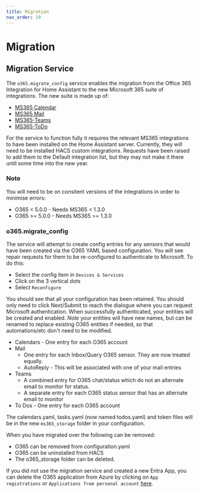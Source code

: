 ```yaml
---
title: Migration
nav_order: 19
---
```


# Migration

##  Migration Service

The `o365.migrate_config` service enables the migration from the Office 365 Integration for Home Assistant to the new Microsoft 365 suite of integrations. The new suite is made up of:
* [MS365 Calendar](https://github.com/RogerSelwyn/MS365-Calendar)
* [MS365 Mail](https://github.com/RogerSelwyn/MS365-Mail)
* [MS365-Teams](https://github.com/RogerSelwyn/MS365-Teams)
* [MS365-ToDo](https://github.com/RogerSelwyn/MS365-ToDo)

For the service to function fully it requires the relevant MS365 integrations to have been installed on the Home Assistant server. Currently, they will need to be installed HACS custom integrations. Requests have been raised to add them to the Default integration list, but they may not make it there until some time into the new year.

### Note
You will need to be on consitent versions of the integrations in order to minimise errors:
* O365 <  5.0.0 - Needs MS365 <  1.3.0
* O365 >= 5.0.0 - Needs MS365 >= 1.3.0

### o365.migrate_config
The service will attempt to create config entries for any sensors that would have been created via the O365 YAML based configuration. You will see repair requests for them to be re-configured to authenticate to Microsoft. To do this:
* Select the config item in `Devices & Services`
* Click on the 3 vertical dots
* Select `Reconfigure`

You should see that all your configuration has been retained. You should only need to click Next/Submit to reach the dialogue where you can request Microsoft authentication. When successfully authenticated, your entities will be created and enabled. *Note* your entities will have new names, but can be renamed to replace existing O365 entities if needed, so that automations/etc don't need to be modified.

* Calendars - One entry for each O365 account
* Mail
  * One entry for each Inbox/Query O365 sensor. They are now treated equally. 
  * AutoReply - This will be associated with one of your mail entries
* Teams
  * A combined entry for O365 chat/status which do not an alternate email to monitor for status. 
  * A separate entry for each O365 status sensor that has an alternate email to monitor
* To Dos - One entry for each O365 account

The calendars.yaml, tasks.yaml (now named todos.yaml) and token files will be in the new `ms365_storage` folder in your configuration. 

When you have migrated over the following can be removed:
* O365 can be removed from configuration.yaml
* O365 can be uninstalled from HACS
* The o365_storage folder can be deleted.

If you did not use the migration service and created a new Entra App, you can delete the O365 application from Azure by clicking on `App registrations` or `Applications from personal account` [here](https://portal.azure.com/#view/Microsoft_AAD_RegisteredApps/ApplicationsListBlade).
